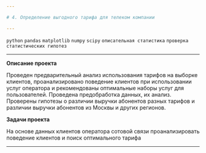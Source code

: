 ```yaml
---

# 4. Определение выгодного тарифа для телеком компании

---
```


`python` `pandas` `matplotlib` `numpy` `scipy` `описательная статистика` `проверка статистических гипотез` 

---

**Описание проекта**

Проведен предварительный анализ использования тарифов на выборке клиентов, проанализировано поведение клиентов при использовании услуг оператора и рекомендованы оптимальные наборы услуг для пользователей. Проведена предобработка данных, их анализ. Проверены гипотезы о различии выручки абонентов разных тарифов и различии выручки абонентов из Москвы и других регионов.

**Задачи проекта**

На основе данных клиентов оператора сотовой связи проанализировать поведение клиентов и поиск оптимального тарифа

---